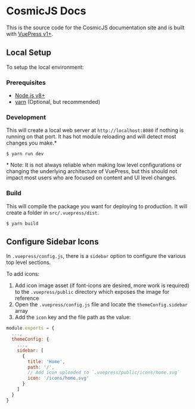 # CosmicJS Docs

This is the source code for the CosmicJS documentation site and is built with [VuePress v1+](https://v1.vuepress.vuejs.org/).

## Local Setup

To setup the local environment:

### Prerequisites

- [Node.js v8+](https://nodejs.org/en/)
- [yarn](https://yarnpkg.com/en/) (Optional, but recommended)

### Development

This will create a local web server at `http://localhost:8080` if nothing is running on that port. It has hot module reloading and will detect most changes you make.*

```
$ yarn run dev
```

\* Note: It is not always reliable when making low level configurations or changing the underlying architecture of VuePress, but this should not impact most users who are focused on content and UI level changes.

### Build

This will compile the package you want for deploying to production. It will create a folder in `src/.vuepress/dist`.

```
$ yarn build
```

## Configure Sidebar Icons

In `.vuepress/config.js`, there is a `sidebar` option to configure the various top level sections.

To add icons:

1. Add icon image asset (if font-icons are desired, more work is required) to the `.vuepress/public` directory which exposes the image for reference
1. Open the `.vuepress/config.js` file and locate the `themeConfig.sidebar` array
1. Add the `icon` key and the file path as the value:

```js
module.exports = {
  ...,
  themeConfig: {
    ...,
    sidebar: [
      {
        title: 'Home',
        path: '/',
        // Add icon uploaded to `.vuepress/public/icons/home.svg`
        icon: '/icons/home.svg'
      }
    ]
  }
}
```

